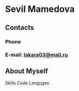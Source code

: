 # Sevil Mamedova
## Contacts
### Phone
### E-mail: <lakara03@mail.ru>
## About Myself
Skills
Code
Languges
